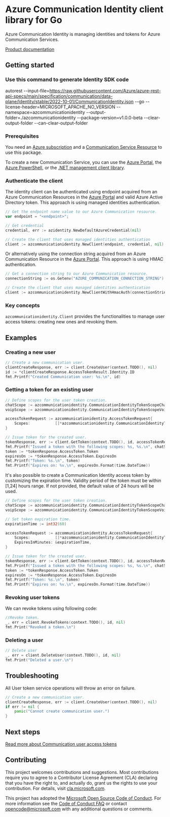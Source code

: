 # Azure Communication Identity client library for Go

Azure Communication Identity is managing identities and tokens for Azure Communication Services.

[Product documentation][product_docs]

## Getting started

### Use this command to generate Identity SDK code

autorest --input-file=https://raw.githubusercontent.com/Azure/azure-rest-api-specs/main/specification/communication/data-plane/Identity/stable/2022-10-01/CommunicationIdentity.json --go --license-header=MICROSOFT_APACHE_NO_VERSION --namespace=azcommunicationidentity --output-folder=./azcommunicationidentity --package-version=v1.0.0-beta --clear-output-folder --can-clear-output-folder

### Prerequisites

You need an [Azure subscription][azure_sub] and a [Communication Service Resource][communication_resource_docs] to use this package.

To create a new Communication Service, you can use the [Azure Portal][communication_resource_create_portal], the [Azure PowerShell][communication_resource_create_power_shell], or the [.NET management client library][communication_resource_create_net].

### Authenticate the client

The identity client can be authenticated using endpoint acquired from an Azure Communication Resources in the [Azure Portal][azure_portal] and valid Azure Active Directory token. This approach is using managed identities authentication.

```Go Snippet:Managed_identities_client
// Get the endpoint name value to our Azure Communication resource.
var endpoint = "<endpoint>";

// Get credential
credential, err := azidentity.NewDefaultAzureCredential(nil)

// Create the client that uses managed identities authentication
client := azcommunicationidentity.NewClient(endpoint, credential, nil)
```

Or alternatively using the connection string acquired from an Azure Communication Resource in the [Azure Portal][azure_portal]. This approach is using HMAC authentication.

```Go Snippet:Hmac_client
// Get a connection string to our Azure Communication resource.
connectionString := os.Getenv("AZURE_COMMUNICATION_CONNECTION_STRING")

// Create the client that uses managed identities authentication
client := azcommunicationidentity.NewClientWithHmacAuth(connectionString, nil)
```

### Key concepts

`azcommunicationidentity.Client` provides the functionalities to manage user access tokens: creating new ones and revoking them.

## Examples

### Creating a new user

```Go Snippet:CreateCommunicationUser
// Create a new communication user.
clientCreateResponse, err := client.CreateUser(context.TODO(), nil)
id := *clientCreateResponse.AccessTokenResult.Identity.ID
fmt.Printf("Created Communication user: %s.\n", id)
```

### Getting a token for an existing user

```Go Snippet:CreateCommunicationToken
// Define scopes for the user token creation.
chatScope := azcommunicationidentity.CommunicationIdentityTokenScopeChat
voipScope := azcommunicationidentity.CommunicationIdentityTokenScopeVoip

accessTokenRequest := azcommunicationidentity.AccessTokenRequest{
    Scopes:           []*azcommunicationidentity.CommunicationIdentityTokenScope{&chatScope, &voipScope},
}

// Issue token for the created user.
tokenResponse, err := client.GetToken(context.TODO(), id, accessTokenRequest, nil)
fmt.Printf("Issued a token with the following scopes: %s, %s.\n", chatScope, voipScope)
token := *tokenResponse.AccessToken.Token
expiresOn := *tokenResponse.AccessToken.ExpiresOn
fmt.Printf("Token: %s.\n", token)
fmt.Printf("Expires on: %v.\n", expiresOn.Format(time.DateTime))
```

It's also possible to create a Communication Identity access token by customizing the expiration time. Validity period of the token must be within [1,24] hours range. If not provided, the default value of 24 hours will be used.

```Go Snippet:CreateCommunicationTokenWithCustomExpiration
// Define scopes for the user token creation.
chatScope := azcommunicationidentity.CommunicationIdentityTokenScopeChat
voipScope := azcommunicationidentity.CommunicationIdentityTokenScopeVoip

// Set token expiration time.
expirationTime := int32(60)

accessTokenRequest := azcommunicationidentity.AccessTokenRequest{
    Scopes:           []*azcommunicationidentity.CommunicationIdentityTokenScope{&chatScope, &voipScope},
    ExpiresInMinutes: &expirationTime,
}

// Issue token for the created user.
tokenResponse, err := client.GetToken(context.TODO(), id, accessTokenRequest, nil)
fmt.Printf("Issued a token with the following scopes: %s, %s.\n", chatScope, voipScope)
token := *tokenResponse.AccessToken.Token
expiresOn := *tokenResponse.AccessToken.ExpiresOn
fmt.Printf("Token: %s.\n", token)
fmt.Printf("Expires on: %v.\n", expiresOn.Format(time.DateTime))
```

### Revoking user tokens

We can revoke tokens using following code:

```Go Snippet:RevokeCommunicationUserToken
//Revoke token.
_, err = client.RevokeTokens(context.TODO(), id, nil)
fmt.Print("Revoked a token.\n")
```

### Deleting a user

```Go Snippet:DeleteCommunicationUser
// Delete user
_, err = client.DeleteUser(context.TODO(), id, nil)
fmt.Print("Deleted a user.\n")
```

## Troubleshooting

All User token service operations will throw an error on failure.

```Go Snippet:CommunicationIdentityClient_Troubleshooting
// Create a new communication user.
clientCreateResponse, err := client.CreateUser(context.TODO(), nil)
if err != nil {
    panic("Cannot create communication user.")
}
```

## Next steps

[Read more about Communication user access tokens][user_access_token]

## Contributing

This project welcomes contributions and suggestions. Most contributions require you to agree to a Contributor License Agreement (CLA) declaring that you have the right to, and actually do, grant us the rights to use your contribution. For details, visit [cla.microsoft.com][cla].

This project has adopted the [Microsoft Open Source Code of Conduct][coc]. For more information see the [Code of Conduct FAQ][coc_faq] or contact [opencode@microsoft.com][coc_contact] with any additional questions or comments.

<!-- LINKS -->

[azure_sub]: https://azure.microsoft.com/free/dotnet/
[azure_portal]: https://portal.azure.com
[cla]: https://cla.microsoft.com
[coc]: https://opensource.microsoft.com/codeofconduct/
[coc_faq]: https://opensource.microsoft.com/codeofconduct/faq/
[coc_contact]: mailto:opencode@microsoft.com
[product_docs]: https://docs.microsoft.com/azure/communication-services/overview
[user_access_token]: https://learn.microsoft.com/en-us/azure/communication-services/quickstarts/access-tokens?pivots=platform-azcli&tabs=windows
[communication_resource_docs]: https://docs.microsoft.com/azure/communication-services/quickstarts/create-communication-resource?tabs=windows&pivots=platform-azp
[communication_resource_create_portal]: https://docs.microsoft.com/azure/communication-services/quickstarts/create-communication-resource?tabs=windows&pivots=platform-azp
[communication_resource_create_power_shell]: https://docs.microsoft.com/powershell/module/az.communication/new-azcommunicationservice
[communication_resource_create_net]: https://docs.microsoft.com/azure/communication-services/quickstarts/create-communication-resource?tabs=windows&pivots=platform-net
